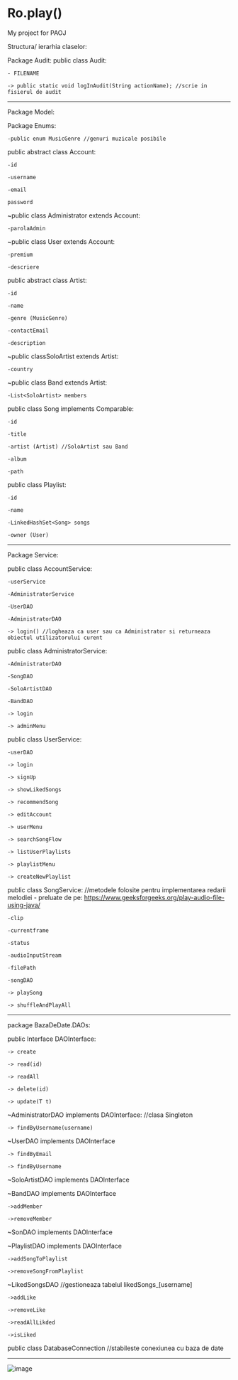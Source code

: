 # Ro.play()
My project for PAOJ

Structura/ ierarhia claselor:

Package Audit:
  public class Audit:
  
    - FILENAME
    
    -> public static void logInAudit(String actionName); //scrie in fisierul de audit

----------------------------------------------------------------------------------

Package Model:

  Package Enums:
  
    -public enum MusicGenre //genuri muzicale posibile
    
  public abstract class Account:
  
    -id
    
    -username
    
    -email
    
    password
    

  ~public class Administrator extends Account:
  
    -parolaAdmin

  ~public class User extends Account:
  
    -premium
    
    -descriere

  public abstract class Artist:
  
    -id
    
    -name
    
    -genre (MusicGenre)
    
    -contactEmail
    
    -description

  ~public classSoloArtist extends Artist:
  
    -country

  ~public class Band extends Artist:
  
    -List<SoloArtist> members

  public class Song implements Comparable<Song>:
  
    -id

    -title
    
    -artist (Artist) //SoloArtist sau Band
    
    -album
    
    -path


  public class Playlist:
  
    -id
    
    -name
    
    -LinkedHashSet<Song> songs
    
    -owner (User)

---------------------------------------------------------------------------------

Package Service:

  public class AccountService:
  
    -userService
    
    -AdministratorService
    
    -UserDAO
    
    -AdministratorDAO

    -> login() //logheaza ca user sau ca Administrator si returneaza obiectul utilizatorului curent

  public class AdministratorService:
  
    -AdministratorDAO
    
    -SongDAO
    
    -SoloArtistDAO
    
    -BandDAO

    -> login
    
    -> adminMenu

  public class UserService:
  
    -userDAO

    -> login
    
    -> signUp
    
    -> showLikedSongs
    
    -> recommendSong
    
    -> editAccount
    
    -> userMenu
    
    -> searchSongFlow
    
    -> listUserPlaylists
    
    -> playlistMenu
    
    -> createNewPlaylist

  public class SongService: //metodele folosite pentru implementarea redarii melodiei - preluate de pe: https://www.geeksforgeeks.org/play-audio-file-using-java/
  
    -clip
    
    -currentframe
    
    -status
    
    -audioInputStream
    
    -filePath
    
    -songDAO

    -> playSong
    
    -> shuffleAndPlayAll

------------------------------------------------------------------------------

package BazaDeDate.DAOs:

  public Interface DAOInterface:
  
    -> create
    
    -> read(id)
    
    -> readAll
    
    -> delete(id)
    
    -> update(T t)
    

  ~AdministratorDAO implements DAOInterface: //clasa Singleton
  
    -> findByUsername(username)

  ~UserDAO implements DAOInterface
  
    -> findByEmail
    
    -> findByUsername

  ~SoloArtistDAO implements DAOInterface
    
  ~BandDAO implements DAOInterface
  
    ->addMember
    
    ->removeMember

  ~SonDAO implements DAOInterface

  ~PlaylistDAO implements DAOInterface
  
    ->addSongToPlaylist
    
    ->removeSongFromPlaylist

  ~LikedSongsDAO //gestioneaza tabelul likedSongs_[username]

    ->addLike
    
    ->removeLike
    
    ->readAllLikded
    
    ->isLiked

  public class DatabaseConnection //stabileste conexiunea cu baza de date

-------------------------------------------------------------------------------

![image](https://github.com/user-attachments/assets/0e1ff054-76cc-49da-a21e-431b120a4747)

